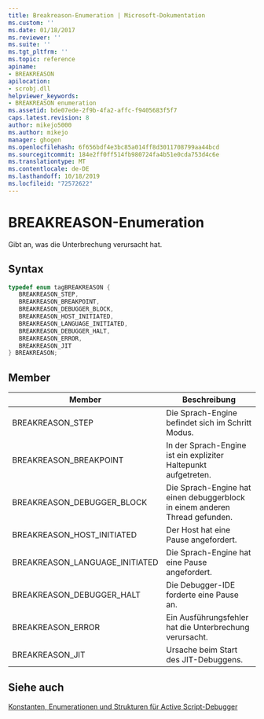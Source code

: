 ```yaml
---
title: Breakreason-Enumeration | Microsoft-Dokumentation
ms.custom: ''
ms.date: 01/18/2017
ms.reviewer: ''
ms.suite: ''
ms.tgt_pltfrm: ''
ms.topic: reference
apiname:
- BREAKREASON
apilocation:
- scrobj.dll
helpviewer_keywords:
- BREAKREASON enumeration
ms.assetid: bde07ede-2f9b-4fa2-affc-f9405683f5f7
caps.latest.revision: 8
author: mikejo5000
ms.author: mikejo
manager: ghogen
ms.openlocfilehash: 6f656bdf4e3bc85a014ff8d3011708799aa44bcd
ms.sourcegitcommit: 184e2ff0ff514fb980724fa4b51e0cda753d4c6e
ms.translationtype: MT
ms.contentlocale: de-DE
ms.lasthandoff: 10/18/2019
ms.locfileid: "72572622"
---
```

# <a name="breakreason-enumeration"></a>BREAKREASON-Enumeration
Gibt an, was die Unterbrechung verursacht hat.  
  
## <a name="syntax"></a>Syntax  
  
```cpp
typedef enum tagBREAKREASON {  
   BREAKREASON_STEP,  
   BREAKREASON_BREAKPOINT,  
   BREAKREASON_DEBUGGER_BLOCK,  
   BREAKREASON_HOST_INITIATED,  
   BREAKREASON_LANGUAGE_INITIATED,  
   BREAKREASON_DEBUGGER_HALT,  
   BREAKREASON_ERROR,  
   BREAKREASON_JIT  
} BREAKREASON;  
```  
  
## <a name="members"></a>Member  
  
|Member|Beschreibung|  
|------------|-----------------|  
|BREAKREASON_STEP|Die Sprach-Engine befindet sich im Schritt Modus.|  
|BREAKREASON_BREAKPOINT|In der Sprach-Engine ist ein expliziter Haltepunkt aufgetreten.|  
|BREAKREASON_DEBUGGER_BLOCK|Die Sprach-Engine hat einen debuggerblock in einem anderen Thread gefunden.|  
|BREAKREASON_HOST_INITIATED|Der Host hat eine Pause angefordert.|  
|BREAKREASON_LANGUAGE_INITIATED|Die Sprach-Engine hat eine Pause angefordert.|  
|BREAKREASON_DEBUGGER_HALT|Die Debugger-IDE forderte eine Pause an.|  
|BREAKREASON_ERROR|Ein Ausführungsfehler hat die Unterbrechung verursacht.|  
|BREAKREASON_JIT|Ursache beim Start des JIT-Debuggens.|  
  
## <a name="see-also"></a>Siehe auch  
 [Konstanten, Enumerationen und Strukturen für Active Script-Debugger](../../winscript/reference/active-script-debugger-constants-enumerations-and-structures.md)